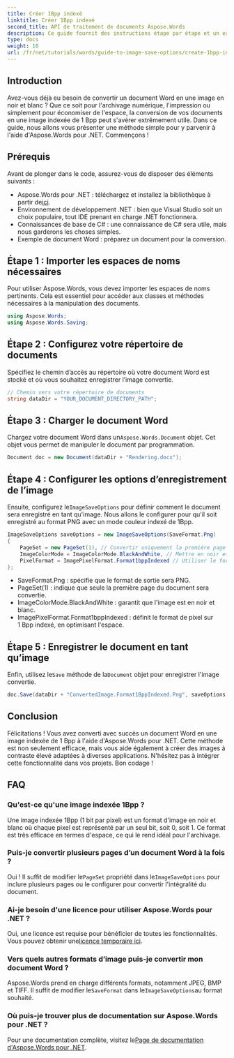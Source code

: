 ```yaml
---
title: Créer 1Bpp indexé
linktitle: Créer 1Bpp indexé
second_title: API de traitement de documents Aspose.Words
description: Ce guide fournit des instructions étape par étape et un exemple de code pour vous aider à créer efficacement des images indexées 1Bpp à des fins d'archivage, d'impression ou d'économie d'espace.
type: docs
weight: 10
url: /fr/net/tutorials/words/guide-to-image-save-options/create-1bpp-indexed/
---
```

## Introduction

Avez-vous déjà eu besoin de convertir un document Word en une image en noir et blanc ? Que ce soit pour l'archivage numérique, l'impression ou simplement pour économiser de l'espace, la conversion de vos documents en une image indexée de 1 Bpp peut s'avérer extrêmement utile. Dans ce guide, nous allons vous présenter une méthode simple pour y parvenir à l'aide d'Aspose.Words pour .NET. Commençons !

## Prérequis

Avant de plonger dans le code, assurez-vous de disposer des éléments suivants :

-  Aspose.Words pour .NET : téléchargez et installez la bibliothèque à partir de[ici](https://releases.aspose.com/words/net/).
- Environnement de développement .NET : bien que Visual Studio soit un choix populaire, tout IDE prenant en charge .NET fonctionnera.
- Connaissances de base de C# : une connaissance de C# sera utile, mais nous garderons les choses simples.
- Exemple de document Word : préparez un document pour la conversion.

## Étape 1 : Importer les espaces de noms nécessaires

Pour utiliser Aspose.Words, vous devez importer les espaces de noms pertinents. Cela est essentiel pour accéder aux classes et méthodes nécessaires à la manipulation des documents.

```csharp
using Aspose.Words;
using Aspose.Words.Saving;
```

## Étape 2 : Configurez votre répertoire de documents

Spécifiez le chemin d’accès au répertoire où votre document Word est stocké et où vous souhaitez enregistrer l’image convertie.

```csharp
// Chemin vers votre répertoire de documents
string dataDir = "YOUR_DOCUMENT_DIRECTORY_PATH";
```

## Étape 3 : Charger le document Word

Chargez votre document Word dans un`Aspose.Words.Document` objet. Cet objet vous permet de manipuler le document par programmation.

```csharp
Document doc = new Document(dataDir + "Rendering.docx");
```

## Étape 4 : Configurer les options d’enregistrement de l’image

 Ensuite, configurez le`ImageSaveOptions` pour définir comment le document sera enregistré en tant qu'image. Nous allons le configurer pour qu'il soit enregistré au format PNG avec un mode couleur indexé de 1Bpp.

```csharp
ImageSaveOptions saveOptions = new ImageSaveOptions(SaveFormat.Png)
{
    PageSet = new PageSet(1), // Convertir uniquement la première page
    ImageColorMode = ImageColorMode.BlackAndWhite, // Mettre en noir et blanc
    PixelFormat = ImagePixelFormat.Format1bppIndexed // Utiliser le format indexé 1Bpp
};
```

- SaveFormat.Png : spécifie que le format de sortie sera PNG.
- PageSet(1) : indique que seule la première page du document sera convertie.
- ImageColorMode.BlackAndWhite : garantit que l'image est en noir et blanc.
- ImagePixelFormat.Format1bppIndexed : définit le format de pixel sur 1 Bpp indexé, en optimisant l'espace.

## Étape 5 : Enregistrer le document en tant qu’image

 Enfin, utilisez le`Save` méthode de la`Document` objet pour enregistrer l'image convertie.

```csharp
doc.Save(dataDir + "ConvertedImage.Format1BppIndexed.Png", saveOptions);
```

## Conclusion

Félicitations ! Vous avez converti avec succès un document Word en une image indexée de 1 Bpp à l'aide d'Aspose.Words pour .NET. Cette méthode est non seulement efficace, mais vous aide également à créer des images à contraste élevé adaptées à diverses applications. N'hésitez pas à intégrer cette fonctionnalité dans vos projets. Bon codage !

## FAQ

### Qu'est-ce qu'une image indexée 1Bpp ?
Une image indexée 1Bpp (1 bit par pixel) est un format d'image en noir et blanc où chaque pixel est représenté par un seul bit, soit 0, soit 1. Ce format est très efficace en termes d'espace, ce qui le rend idéal pour l'archivage.

### Puis-je convertir plusieurs pages d’un document Word à la fois ?
 Oui ! Il suffit de modifier le`PageSet` propriété dans le`ImageSaveOptions` pour inclure plusieurs pages ou le configurer pour convertir l'intégralité du document.

### Ai-je besoin d'une licence pour utiliser Aspose.Words pour .NET ?
 Oui, une licence est requise pour bénéficier de toutes les fonctionnalités. Vous pouvez obtenir une[licence temporaire ici](https://purchase.aspose.com/temporary-license/).

### Vers quels autres formats d’image puis-je convertir mon document Word ?
 Aspose.Words prend en charge différents formats, notamment JPEG, BMP et TIFF. Il suffit de modifier le`SaveFormat` dans le`ImageSaveOptions`au format souhaité.

### Où puis-je trouver plus de documentation sur Aspose.Words pour .NET ?
 Pour une documentation complète, visitez le[Page de documentation d'Aspose.Words pour .NET](https://reference.aspose.com/words/net/).